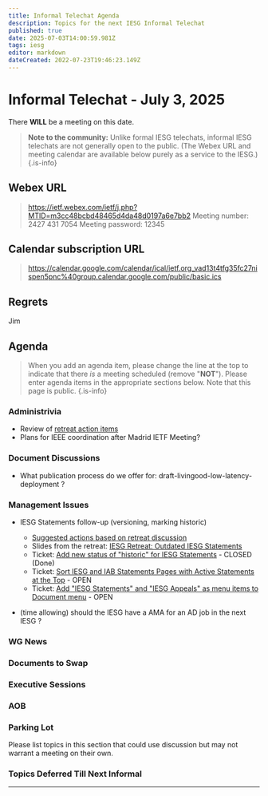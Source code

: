 ```yaml
---
title: Informal Telechat Agenda
description: Topics for the next IESG Informal Telechat
published: true
date: 2025-07-03T14:00:59.981Z
tags: iesg
editor: markdown
dateCreated: 2022-07-23T19:46:23.149Z
---
```


# Informal Telechat - July 3, 2025

There **WILL** be a meeting on this date.

> **Note to the community:** Unlike formal IESG telechats, informal IESG telechats are not generally open to the public. (The Webex URL and meeting calendar are available below purely as a service to the IESG.)
{.is-info}

## Webex URL

> https://ietf.webex.com/ietf/j.php?MTID=m3cc48bcbd48465d4da48d0197a6e7bb2
Meeting number: 2427 431 7054
Meeting password: 12345 


## Calendar subscription URL

> https://calendar.google.com/calendar/ical/ietf.org_vad13t4tfg35fc27nispen5pnc%40group.calendar.google.com/public/basic.ics


## Regrets
Jim


## Agenda

> When you add an agenda item, please change the line at the top to indicate that there *is* a meeting scheduled (remove "**NOT**"). Please enter agenda items in the appropriate sections below.
Note that this page is public.
{.is-info}


### Administrivia

- Review of [retreat action items](https://docs.google.com/document/d/1h3skaePGSlYwDinzLu0xsXEkE47dsrBjzTpAKPo4vkw/edit?usp=sharing)
- Plans for IEEE coordination after Madrid IETF Meeting?

### Document Discussions

 * What publication process do we offer for:  draft-livingood-low-latency-deployment ?

### Management Issues

- IESG Statements follow-up (versioning, marking historic)
  - [Suggested actions based on retreat discussion](https://docs.google.com/document/d/1rpdDxyLDyZ65QbvQ77qVHz_WyNbbF8XeCSuP0mMeWYA/edit?usp=sharing)
  - Slides from the retreat: [IESG Retreat: Outdated IESG Statements](https://drive.google.com/file/d/1sWAitjTsX4it8AraQ5YdVw_dlTb5G6BE/view)
  - Ticket: [Add new status of "historic" for IESG Statements](https://github.com/ietf-tools/datatracker/issues/9022) - CLOSED (Done)
  - Ticket: [Sort IESG and IAB Statements Pages with Active Statements at the Top](https://github.com/ietf-tools/datatracker/issues/9058) - OPEN
  - Ticket: [Add "IESG Statements" and "IESG Appeals" as menu items to Document menu](https://github.com/ietf-tools/datatracker/issues/9020) - OPEN

- (time allowing) should the IESG have a AMA for an AD job in the next IESG ?

### WG News 

### Documents to Swap 

### Executive Sessions



### AOB


### Parking Lot
Please list topics in this section that could use discussion but may not warrant a meeting on their own. 



### Topics Deferred Till Next Informal 

-------


